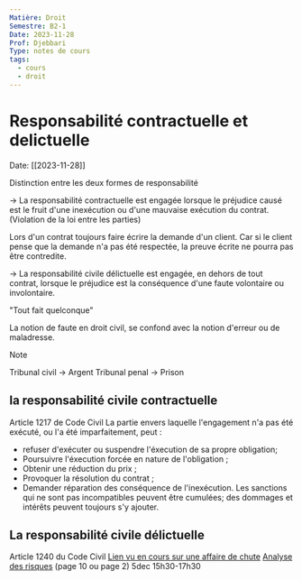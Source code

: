 ```yaml
---
Matière: Droit
Semestre: B2-1
Date: 2023-11-28
Prof: Djebbari
Type: notes de cours
tags:
  - cours
  - droit
---
```

# Responsabilité contractuelle et delictuelle
Date: [[2023-11-28]] 

Distinction entre les deux formes de responsabilité
 
$\longrightarrow$ La responsabilité contractuelle est engagée lorsque le préjudice causé est le fruit d'une inexécution ou d'une mauvaise exécution du contrat. (Violation de la loi entre les parties)

Lors d'un contrat toujours faire écrire la demande d'un client. Car si le client pense que la demande n'a pas été respectée, la preuve écrite ne pourra pas être contredite. 

$\longrightarrow$ La responsabilité civile délictuelle est engagée, en dehors de tout contrat, lorsque le préjudice est la conséquence d'une faute volontaire ou involontaire. 

"Tout fait quelconque"

La notion de faute en droit civil, se confond avec la notion d'erreur ou de maladresse. 

>[!note]
>Tribunal civil → Argent
>Tribunal penal → Prison
## la responsabilité civile contractuelle 
Article 1217 de Code Civil 
La partie envers laquelle l'engagement n'a pas été exécuté, ou l'a été imparfaitement, peut : 
- refuser d'exécuter ou suspendre l'éxecution de sa propre obligation;
- Poursuivre l'éxecution forcée en nature de l'obligation ;
- Obtenir une réduction du prix ;
- Provoquer la résolution du contrat ; 
- Demander réparation des conséquence de l'inexécution.
Les sanctions qui ne sont pas incompatibles peuvent être cumulées; des dommages et intérêts peuvent toujours s'y ajouter. 

## La responsabilité civile délictuelle 
Article 1240 du Code Civil 
[Lien vu en cours sur une affaire de chute](https://publications-prairial.fr/bacaly/index.php?id=1467)
[Analyse des risques](https://www.cnd.fR/fr/file/file/67/inline/13-gestiondesrisques.pdf) (page 10 ou page 2)
5dec 15h30-17h30


